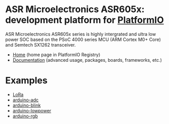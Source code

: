 
# ASR Microelectronics ASR605x: development platform for [PlatformIO](https://platformio.org)

ASR Microelectronics ASR605x series is highly intergrated and ultra low power SOC based on the PSoC 4000 series MCU (ARM Cortex M0+ Core) and Semtech SX1262 transceiver.

* [Home](https://platformio.org/platforms/asrmicro650x) (home page in PlatformIO Registry)
* [Documentation](https://docs.platformio.org/page/platforms/asrmicro650x.html) (advanced usage, packages, boards, frameworks, etc.)

# Examples

* [LoRa](https://github.com/HelTecAutomation/platform-asrmicro650x/tree/master/examples/LoRa)
* [arduino-adc](https://github.com/HelTecAutomation/platform-asrmicro650x/tree/master/examples/arduino-adc)
* [arduino-blink](https://github.com/HelTecAutomation/platform-asrmicro650x/tree/master/examples/arduino-blink)
* [arduino-lowpower](https://github.com/HelTecAutomation/platform-asrmicro650x/tree/master/examples/arduino-lowpower)
* [arduino-rgb](https://github.com/HelTecAutomation/platform-asrmicro650x/tree/master/examples/arduino-rgb)
